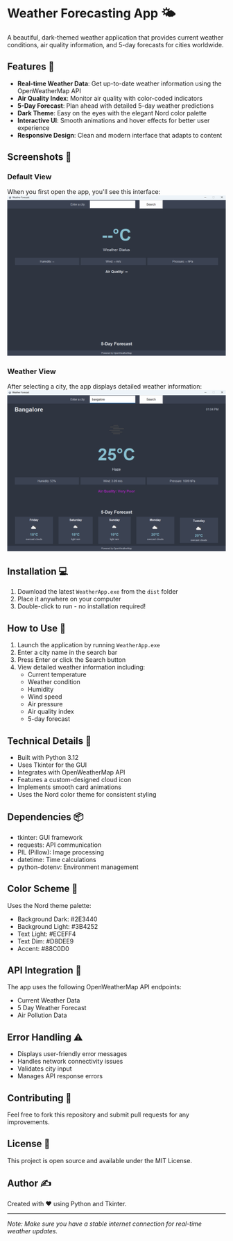 # Weather Forecasting App 🌤️

A beautiful, dark-themed weather application that provides current weather conditions, air quality information, and 5-day forecasts for cities worldwide.

## Features 🌟

- **Real-time Weather Data**: Get up-to-date weather information using the OpenWeatherMap API
- **Air Quality Index**: Monitor air quality with color-coded indicators
- **5-Day Forecast**: Plan ahead with detailed 5-day weather predictions
- **Dark Theme**: Easy on the eyes with the elegant Nord color palette
- **Interactive UI**: Smooth animations and hover effects for better user experience
- **Responsive Design**: Clean and modern interface that adapts to content

## Screenshots 📸

### Default View
When you first open the app, you'll see this interface:
![Default UI](images/default_ui.png)

### Weather View
After selecting a city, the app displays detailed weather information:
![Weather UI](images/weather_ui.png)

## Installation 💻

1. Download the latest `WeatherApp.exe` from the `dist` folder
2. Place it anywhere on your computer
3. Double-click to run - no installation required!

## How to Use 🚀

1. Launch the application by running `WeatherApp.exe`
2. Enter a city name in the search bar
3. Press Enter or click the Search button
4. View detailed weather information including:
   - Current temperature
   - Weather condition
   - Humidity
   - Wind speed
   - Air pressure
   - Air quality index
   - 5-day forecast

## Technical Details 🔧

- Built with Python 3.12
- Uses Tkinter for the GUI
- Integrates with OpenWeatherMap API
- Features a custom-designed cloud icon
- Implements smooth card animations
- Uses the Nord color theme for consistent styling

## Dependencies 📦

- tkinter: GUI framework
- requests: API communication
- PIL (Pillow): Image processing
- datetime: Time calculations
- python-dotenv: Environment management

## Color Scheme 🎨

Uses the Nord theme palette:
- Background Dark: #2E3440
- Background Light: #3B4252
- Text Light: #ECEFF4
- Text Dim: #D8DEE9
- Accent: #88C0D0

## API Integration 🔌

The app uses the following OpenWeatherMap API endpoints:
- Current Weather Data
- 5 Day Weather Forecast
- Air Pollution Data

## Error Handling ⚠️

- Displays user-friendly error messages
- Handles network connectivity issues
- Validates city input
- Manages API response errors

## Contributing 🤝

Feel free to fork this repository and submit pull requests for any improvements.

## License 📄

This project is open source and available under the MIT License.

## Author ✍️

Created with ❤️ using Python and Tkinter.

---
*Note: Make sure you have a stable internet connection for real-time weather updates.*
